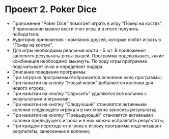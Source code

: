 Проект 2. Poker Dice
=============

* Приложение "Poker Dice" помогает играть в игру "Покер на костях". В приложении можно вести счет игры и в итоге получить победителя.
* Аудитория приложения - компания друзей, которые любят играть в "Покер на костях".
* Для игры необходимы реальные кости - 5 шт. В приложения заносятся результаты розыгрышей. Программа подсказывает, какие комбинация необходимо выкинуть. По ходу игры программа подсчитывает очки и определяет лидера.
* Описание поведения программы:
* 	При загрузке программы отображается основное окно программы;
* 	При нажатии на кнопку "Новый игрок" добаляются колонки для нового игрока;
* 	При нажатии на кнопку "Сбросить" удаляются все колонки с результатами и игроками;
* 	При нажатии на кнопку "Следующий" становятся активными колонки следующего игрока и в них можно заносить результаты;
* 	При нажатии на кнопку "Предыдующий" становятся активными колонки предыдущего игрока и в них можно исправлять результаты;
* 	При каждом переходе от игрока к игроку программа подсчитывает результаты, занесенные в колонки;